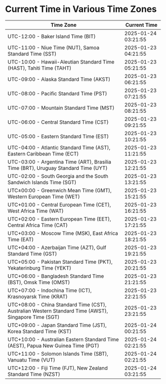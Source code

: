 # Current Time in Various Time Zones

| Time Zone | Current Time |
|-----------|--------------|
| UTC-12:00 - Baker Island Time (BIT) | 2025-01-24 03:21:55 |
| UTC-11:00 - Niue Time (NUT), Samoa Standard Time (SST) | 2025-01-23 04:21:55 |
| UTC-10:00 - Hawaii-Aleutian Standard Time (HAST), Tahiti Time (TAHT) | 2025-01-23 05:21:55 |
| UTC-09:00 - Alaska Standard Time (AKST) | 2025-01-23 06:21:55 |
| UTC-08:00 - Pacific Standard Time (PST) | 2025-01-23 07:21:55 |
| UTC-07:00 - Mountain Standard Time (MST) | 2025-01-23 08:21:55 |
| UTC-06:00 - Central Standard Time (CST) | 2025-01-23 09:21:55 |
| UTC-05:00 - Eastern Standard Time (EST) | 2025-01-23 10:21:55 |
| UTC-04:00 - Atlantic Standard Time (AST), Eastern Caribbean Time (ECT) | 2025-01-23 11:21:55 |
| UTC-03:00 - Argentina Time (ART), Brasília Time (BRT), Uruguay Standard Time (UYT) | 2025-01-23 12:21:55 |
| UTC-02:00 - South Georgia and the South Sandwich Islands Time (SGT) | 2025-01-23 13:21:55 |
| UTC±00:00 - Greenwich Mean Time (GMT), Western European Time (WET) | 2025-01-23 15:21:55 |
| UTC+01:00 - Central European Time (CET), West Africa Time (WAT) | 2025-01-23 16:21:55 |
| UTC+02:00 - Eastern European Time (EET), Central Africa Time (CAT) | 2025-01-23 17:21:55 |
| UTC+03:00 - Moscow Time (MSK), East Africa Time (EAT) | 2025-01-23 18:21:55 |
| UTC+04:00 - Azerbaijan Time (AZT), Gulf Standard Time (GST) | 2025-01-23 19:21:55 |
| UTC+05:00 - Pakistan Standard Time (PKT), Yekaterinburg Time (YEKT) | 2025-01-23 20:21:55 |
| UTC+06:00 - Bangladesh Standard Time (BST), Omsk Time (OMST) | 2025-01-23 21:21:55 |
| UTC+07:00 - Indochina Time (ICT), Krasnoyarsk Time (KRAT) | 2025-01-23 22:21:55 |
| UTC+08:00 - China Standard Time (CST), Australian Western Standard Time (AWST), Singapore Time (SGT) | 2025-01-23 23:21:55 |
| UTC+09:00 - Japan Standard Time (JST), Korea Standard Time (KST) | 2025-01-24 00:21:55 |
| UTC+10:00 - Australian Eastern Standard Time (AEST), Papua New Guinea Time (PGT) | 2025-01-24 02:21:55 |
| UTC+11:00 - Solomon Islands Time (SBT), Vanuatu Time (VUT) | 2025-01-24 02:21:55 |
| UTC+12:00 - Fiji Time (FJT), New Zealand Standard Time (NZST) | 2025-01-24 03:21:55 |
